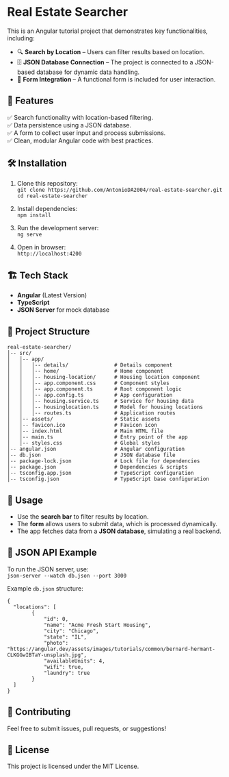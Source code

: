 # Real Estate Searcher  

This is an Angular tutorial project that demonstrates key functionalities, including:  

- 🔍 **Search by Location** – Users can filter results based on location.  
- 🗄 **JSON Database Connection** – The project is connected to a JSON-based database for dynamic data handling.  
- 📝 **Form Integration** – A functional form is included for user interaction.  

## 🚀 Features  

✅ Search functionality with location-based filtering.  
✅ Data persistence using a JSON database.  
✅ A form to collect user input and process submissions.  
✅ Clean, modular Angular code with best practices.  

## 🛠 Installation  

1. Clone this repository:  
   `git clone https://github.com/AntonioDA2004/real-estate-searcher.git`  
   `cd real-estate-searcher`

2. Install dependencies:  
   `npm install`

3. Run the development server:  
   `ng serve`  

4. Open in browser:  
   `http://localhost:4200`  

## 🏗 Tech Stack  

- **Angular** (Latest Version)  
- **TypeScript**  
- **JSON Server** for mock database
  
## 📂 Project Structure  

```
real-estate-searcher/
│-- src/
│   │-- app/
│   │   │-- details/               # Details component
│   │   │-- home/                  # Home component
│   │   │-- housing-location/      # Housing location component
│   │   │-- app.component.css      # Component styles
│   │   │-- app.component.ts       # Root component logic
│   │   │-- app.config.ts          # App configuration
│   │   │-- housing.service.ts     # Service for housing data
│   │   │-- housinglocation.ts     # Model for housing locations
│   │   │-- routes.ts              # Application routes
│   │-- assets/                    # Static assets
│   │-- favicon.ico                # Favicon icon
│   │-- index.html                 # Main HTML file
│   │-- main.ts                    # Entry point of the app
│   │-- styles.css                 # Global styles
│-- angular.json                   # Angular configuration
│-- db.json                        # JSON database file
│-- package-lock.json              # Lock file for dependencies
│-- package.json                   # Dependencies & scripts
│-- tsconfig.app.json              # TypeScript configuration
│-- tsconfig.json                  # TypeScript base configuration
```

## 📌 Usage  

- Use the **search bar** to filter results by location.  
- The **form** allows users to submit data, which is processed dynamically.  
- The app fetches data from a **JSON database**, simulating a real backend.  

## 🔗 JSON API Example  

To run the JSON server, use:  
`json-server --watch db.json --port 3000`

Example `db.json` structure:  

```
{  
  "locations": [
        {
            "id": 0,
            "name": "Acme Fresh Start Housing",
            "city": "Chicago",
            "state": "IL",
            "photo": "https://angular.dev/assets/images/tutorials/common/bernard-hermant-CLKGGwIBTaY-unsplash.jpg",
            "availableUnits": 4,
            "wifi": true,
            "laundry": true
        }
  ]
}  
```

## 🤝 Contributing  

Feel free to submit issues, pull requests, or suggestions!  

## 📜 License  

This project is licensed under the MIT License.  
